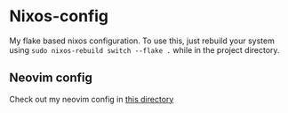 # Nixos-config

My flake based nixos configuration. To use this, just rebuild your system using `sudo nixos-rebuild switch --flake .` while in the project directory.

## Neovim config

Check out my neovim config in [this directory](./dotfiles/neovim)

<!-- Drew this using venn.nvim
             ┌┬┬┬┬┬─┬─┬─┬──┬──┬───┬─────┐┌─────┐
             ├┼┼┼┼┼┬┴┬┴┬┴─┬┴─┬┴─┬─┴──┬──┘│START│  ┌┐
             ├┼┼┼┼┼┴┬┴┬┴──┴──┴──┴────┘   └─┬┬┬─┘  ││┌┐                      ┌───────────┐
             ├┼┼┼┼┼┬┴┬┘                    │││    ││││┌┐┌──────────────────►│           │
             └┴┴┴┴┴┴─┘┌──────────────┐     │││    │││││││ ┌───────┐         │  hmmmm ┌─ │ ───────┐
                      │SOMETHING ELSE├─────┴┴┴───┬┼┼┼┼┼┼┼─│HMMMMMM│         │        │  │        │
                      └──────────────┘           ││││││└┘ └───────┘         └─────── │ ─┘        │
                                                 ││││└┘                              └───────────┘
                                                 └┘└┘
-->
